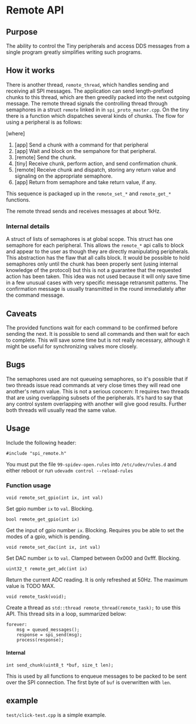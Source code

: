 # Remote API

## Purpose

The ability to control the Tiny peripherals and access DDS messages from a single program greatly simplifies writing such programs.

## How it works

There is another thread, `remote_thread`, which handles sending and receiving all SPI messages. The application can send length-prefixed chunks to this thread, which are then greedily packed into the next outgoing message. The remote thread signals the controlling thread through semaphores in a struct `remote` linked in in `spi_proto_master.cpp`. On the tiny there is a function which dispatches several kinds of chunks. The flow for using a peripheral is as follows:

[where]  

1. [app] Send a chunk with a command for that peripheral
2. [app] Wait and block on the sempahore for that peripheral.
3. [remote] Send the chunk.
4. [tiny] Receive chunk, perform action, and send confirmation chunk.
5. [remote] Receive chunk and dispatch, storing any return value and signaling on the appropriate semaphore.
6. [app] Return from semaphore and take return value, if any.

This sequence is packaged up in the `remote_set_*` and `remote_get_*` functions.

The remote thread sends and receives messages at about 1kHz.

### Internal details

A struct of lists of semaphores is at global scope. This struct has one semaphore for each peripheral. This allows the `remote_*` api calls to block and appear to the user as though they are directly manipulating peripherals. This abstraction has the flaw that all calls block. It would be possible to hold semaphores only until the chunk has been properly sent (using internal knowledge of the protocol) but this is not a guarantee that the requested action has been taken. This idea was not used because it will only save time in a few unusual cases with very specific message retransmit patterns. The confirmation message is usually transmitted in the round immediately after the command message.

## Caveats

The provided functions wait for each command to be confirmed before sending the next. It is possible to send all commands and then wait for each to complete. This will save some time but is not really necessary, although it might be useful for synchronizing valves more closely.

## Bugs

The semaphores used are not queueing semaphores, so it's possible that if two threads issue read commands at very close times they will read one another's return value. This is not a serious concern: It requires two threads that are using overlapping subsets of the peripherals. It's hard to say that any control system overlapping with another will give good results. Further both threads will usually read the same value.

## Usage

Include the following header:

    #include "spi_remote.h"

You must put the file `99-spidev-open.rules` into `/etc/udev/rules.d` and either reboot or run `udevadm control --reload-rules`

### Function usage

`void remote_set_gpio(int ix, int val)`

Set gpio number `ix` to `val`. Blocking.

`bool remote_get_gpio(int ix)`

Get the input of gpio number `ix`. Blocking. Requires you be able to set the modes of a gpio, which is pending.

`void remote_set_dac(int ix, int val)`

Set DAC number `ix` to `val`. Clamped between 0x000 and 0xfff. Blocking.

`uint32_t remote_get_adc(int ix)`

Return the current ADC reading. It is only refreshed at 50Hz. The maximum value is TODO MAX.

`void remote_task(void);`

Create a thread as `std::thread remote_thread(remote_task);` to use this API. This thread sits in a loop, summarized below:

    forever:
        msg = queued_messages();
        response = spi_send(msg);
        process(response);

#### Internal

`int send_chunk(uint8_t *buf, size_t len);`

This is used by all functions to enqueue messages to be packed to be sent over the SPI connection. The first byte of `buf` is overwritten with `len`.

## example

`test/click-test.cpp` is a simple example.
